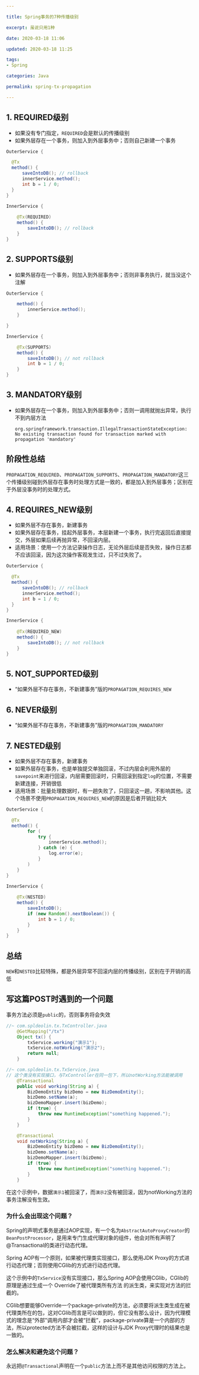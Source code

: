 ```yaml
---

title: Spring事务的7种传播级别

excerpt: 虽说只用1种

date: 2020-03-18 11:06

updated: 2020-03-18 11:25

tags:
- Spring

categories: Java

permalink: spring-tx-propagation

---
```


## 1. REQUIRED级别

- 如果没有专门指定，`REQUIRED`会是默认的传播级别
- 如果外层存在一个事务，则加入到外层事务中；否则自己新建一个事务

~~~java
OuterService {

  @Tx
  method() {
      saveIntoDB(); // rollback
      innerService.method(); 
      int b = 1 / 0;
  }
}

InnerService {
  
    @Tx(REQUIRED)
    method() {
        saveIntoDB(); // rollback
    }
}
~~~





## 2. SUPPORTS级别

- 如果外层存在一个事务，则加入到外层事务中；否则非事务执行，就当没这个注解

~~~java
OuterService {

    method() {
        innerService.method();
    }

}

InnerService {

    @Tx(SUPPORTS)
    method() {
        saveIntoDB(); // not rollback
        int b = 1 / 0;
    }
}
~~~





## 3. MANDATORY级别

- 如果外层存在一个事务，则加入到外层事务中；否则一调用就抛出异常，执行不到内层方法

  `org.springframework.transaction.IllegalTransactionStateException: No existing transaction found for transaction marked with propagation 'mandatory'`





## 阶段性总结

`PROPAGATION_REQUIRED`、`PROPAGATION_SUPPORTS`、`PROPAGATION_MANDATORY`这三个传播级别碰到外层存在事务时处理方式是一致的，都是加入到外层事务；区别在于外层没事务时的处理方式。





## 4. REQUIRES_NEW级别

- 如果外层不存在事务，新建事务
- 如果外层存在事务，挂起外层事务，本层新建一个事务，执行完返回后直接提交，外层如果后续再抛异常，不回滚内层。
- 适用场景：使用一个方法记录操作日志，无论外层后续是否失败，操作日志都不应该回滚，因为这次操作客观发生过，只不过失败了。

~~~java
OuterService {

  @Tx
  method() {
      saveIntoDB(); // rollback
      innerService.method(); 
      int b = 1 / 0;
  }
}

InnerService {
  
    @Tx(REQUIRED_NEW)
    method() {
        saveIntoDB(); // not rollback
    }
}
~~~





## 5. NOT_SUPPORTED级别

- “如果外层不存在事务，不新建事务”版的`PROPAGATION_REQUIRES_NEW`





## 6. NEVER级别

- “如果外层不存在事务，不新建事务”版的`PROPAGATION_MANDATORY`





## 7. NESTED级别

- 如果外层不存在事务，新建事务
- 如果外层存在事务，也是单独提交单独回滚，不过内层会利用外层的`savepoint`来进行回滚，内层需要回滚时，只需回滚到指定`log`的位置，不需要新建连接，开销很低
- 适用场景：批量处理数据时，有一趟失败了，只回滚这一趟，不影响其他。这个场景不使用`PROPAGATION_REQUIRES_NEW`的原因是后者开销比较大

~~~java
OuterService {

  @Tx
  method() {
        for (
            try {
                innerService.method(); 
            } catch (e) {
                log.error(e);
            }
        )
    }
}

InnerService {
  
    @Tx(NESTED)
    method() {
        saveIntoDB();
        if (new Random().nextBoolean()) {
            int b = 1 / 0;
        }
    }
}
~~~





## 总结

`NEW`和`NESTED`比较特殊，都是外层异常不回滚内层的传播级别，区别在于开销的高低





## 写这篇POST时遇到的一个问题

事务方法必须是`public`的，否则事务将会失效

~~~java
//~ com.spldeolin.tx.TxController.java
    @GetMapping("/tx")
    Object tx() {
        txService.working("演示1");
        txService.notWorking("演示2");
        return null;
    }

//~ com.spldeolin.tx.TxService.java  
// 这个类没有实现接口，与TxController在同一包下，所以notWorking方法能被调用
    @Transactional
    public void working(String a) {
        BizDemoEntity bizDemo = new BizDemoEntity();
        bizDemo.setName(a);
        bizDemoMapper.insert(bizDemo);
        if (true) {
            throw new RuntimeException("something happened.");
        }
    }

    @Transactional
    void notWorking(String a) {
        BizDemoEntity bizDemo = new BizDemoEntity();
        bizDemo.setName(a);
        bizDemoMapper.insert(bizDemo);
        if (true) {
            throw new RuntimeException("something happened.");
        }
    }

~~~

在这个示例中，数据`演示1`被回滚了，而`演示2`没有被回滚，因为notWorking方法的事务注解没有生效。

### 为什么会出现这个问题？

Spring的声明式事务是通过AOP实现，有一个名为`AbstractAutoProxyCreator`的`BeanPostProcessor`，是用来专门生成代理对象的组件，他会对所有声明了@Transactional的类进行动态代理。

Spring AOP有一个原则，如果被代理类实现接口，那么使用JDK Proxy的方式进行动态代理；否则使用CGlib的方式进行动态代理。

这个示例中的`TxService`没有实现接口，那么Spring AOP会使用CGlib，CGlib的原理是通过生成一个 Override了被代理类所有方法 的派生类，来实现对方法的拦截的。

CGlib想要能够Override一个package-private的方法，必须要将派生类生成在被代理类所在的包，这对CGlib而言是可以做到的，但它没有那么设计，因为代理模式的理念是“外部”调用内部才会被“拦截”，package-private算是一个内部的方法，所以protected方法不会被拦截，这样的设计与JDK Proxy代理时的结果也是一致的。

### 怎么解决和避免这个问题？

永远把`@Transactional`声明在一个`public`方法上而不是其他访问权限的方法上。